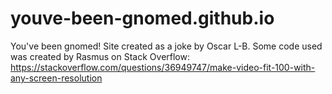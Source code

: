 # youve-been-gnomed.github.io
You've been gnomed!
Site created as a joke by Oscar L-B.
Some code used was created by Rasmus on Stack Overflow:
https://stackoverflow.com/questions/36949747/make-video-fit-100-with-any-screen-resolution

